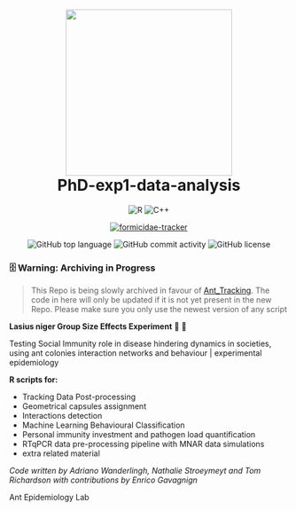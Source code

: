 
<div align="center">
<h1 align="center">
<img src="https://user-images.githubusercontent.com/47888790/184152615-5b94905a-9ddc-4d8f-8f27-3b10a2fda858.png" width="300" />
<br>
PhD-exp1-data-analysis</h1>

<p align="center">
<img src="https://img.shields.io/badge/R-276DC3.svg?style&logo=R&logoColor=white" alt="R" />
<img src="https://img.shields.io/badge/C++-00599C?style=flat-square&logo=C%2B%2B&logoColor=white" alt="C++" />
<!--- <img src="https://img.shields.io/badge/FORmicidae%20Tracker-8A2BE2" alt="formicidae-tracker" /> --->
</p>

[![formicidae-tracker](https://img.shields.io/badge/FORmicidae%20Tracker-8A2BE2)](https://github.com/formicidae-tracker/myrmidon)


![GitHub top language](https://img.shields.io/github/languages/top/AdrianoWanderlingh/PhD-Ant_Colonies_Tracking_Analysis?style&color=5D6D7E)
![GitHub commit activity](https://img.shields.io/github/commit-activity/m/AdrianoWanderlingh/PhD-Ant_Colonies_Tracking_Analysis?style&color=5D6D7E)
![GitHub license](https://img.shields.io/github/license/AdrianoWanderlingh/PhD-Ant_Colonies_Tracking_Analysis?style&color=5D6D7E)
</div>







### 🗄️ Warning: Archiving in Progress
>This Repo is being slowly archived in favour of [Ant_Tracking](https://github.com/AdrianoWanderlingh/Ant_Tracking). The code in here will only be updated if it is not yet present in the new Repo. Please make sure you only use the newest version of any script


<strong>Lasius niger Group Size Effects Experiment</strong> :ant: 🦠

Testing Social Immunity role in disease hindering dynamics in societies, using ant colonies interaction networks and behaviour | experimental epidemiology



<strong>R scripts for:</strong>
- Tracking Data Post-processing
- Geometrical capsules assignment
- Interactions detection
- Machine Learning Behavioural Classification
- Personal immunity investment and pathogen load quantification
- RTqPCR data pre-processing pipeline with MNAR data simulations
- extra related material

<em>Code written by Adriano Wanderlingh, Nathalie Stroeymeyt and Tom Richardson with contributions by Enrico Gavagnign</em>

Ant Epidemiology Lab

